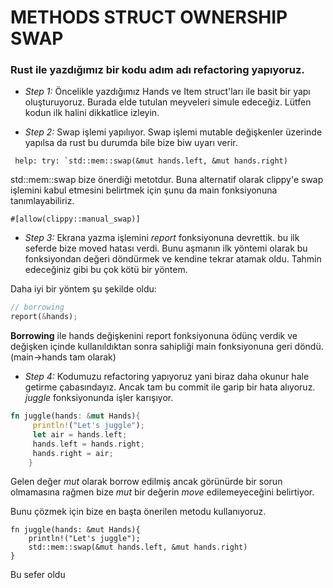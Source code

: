 # METHODS STRUCT OWNERSHIP SWAP
### Rust ile yazdığımız bir kodu adım adı refactoring yapıyoruz.

- *Step 1:* Öncelikle yazdığımız Hands ve Item struct'ları ile basit bir yapı oluşturuyoruz. 
Burada elde tutulan meyveleri simule edeceğiz. Lütfen kodun ilk halini dikkatlice izleyin.

- *Step 2:* Swap işlemi yapılıyor. Swap işlemi mutable değişkenler üzerinde yapılsa da rust 
bu durumda bile bize biw uyarı verir.
```
 help: try: `std::mem::swap(&mut hands.left, &mut hands.right)
```

std::mem::swap bize önerdiği metotdur. Buna alternatif olarak clippy'e swap işlemini
kabul etmesini belirtmek için şunu da main fonksiyonuna tanımlayabiliriz.

```
#[allow(clippy::manual_swap)]
```

- *Step 3:* Ekrana yazma işlemini _report_ fonksiyonuna devrettik. bu ilk seferde bize moved 
hatası verdi. Bunu aşmanın ilk yöntemi olarak bu fonksiyondan değeri döndürmek ve kendine tekrar 
atamak oldu. Tahmin edeceğiniz gibi bu çok kötü bir yöntem.

Daha iyi bir yöntem şu şekilde oldu:

``` rust
// borrowing
report(&hands);
```
**Borrowing** ile hands değişkenini report fonksiyonuna ödünç verdik ve değişken içinde
kullanıldıktan sonra sahipliği main fonksiyonuna geri döndü. (main->hands tam olarak)

- *Step 4:* Kodumuzu refactoring yapıyoruz yani biraz daha okunur hale getirme çabasındayız.
Ancak tam bu commit ile garip bir hata alıyoruz. _juggle_ fonksiyonunda işler karışıyor.
``` rust
fn juggle(hands: &mut Hands){                                                                                   │   35 ``` rust
     println!("Let's juggle");                                                                                   │   36
     let air = hands.left;                                                                                       │   37
     hands.left = hands.right;                                                                                   │   38 ```
     hands.right = air;                                                                                          │~
    }
```
Gelen değer _mut_ olarak borrow edilmiş ancak görünürde bir sorun olmamasına rağmen 
bize _mut_ bir değerin _move_ edilemeyeceğini belirtiyor. 

Bunu çözmek için bize en başta önerilen metodu kullanıyoruz.

```
fn juggle(hands: &mut Hands){
    println!("Let's juggle");
    std::mem::swap(&mut hands.left, &mut hands.right)
}
```
Bu sefer oldu









